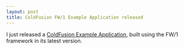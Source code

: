 ```yaml
---
layout: post
title: ColdFusion FW/1 Example Application released
---
```


I just released a [ColdFusion Example Application](https://github.com/dezoito/fw1-clipping), built using the FW/1 framework
in its latest version.

